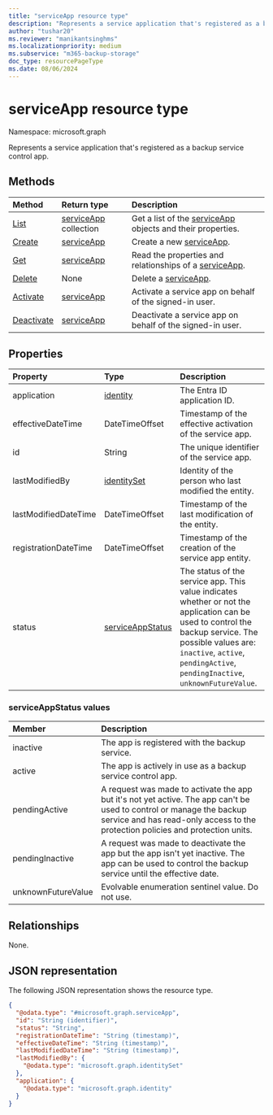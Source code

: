 ```yaml
---
title: "serviceApp resource type"
description: "Represents a service application that's registered as a backup service control app."
author: "tushar20"
ms.reviewer: "manikantsinghms"
ms.localizationpriority: medium
ms.subservice: "m365-backup-storage"
doc_type: resourcePageType
ms.date: 08/06/2024
---
```


# serviceApp resource type

Namespace: microsoft.graph

Represents a service application that's registered as a backup service control app.

## Methods

|Method|Return type|Description|
|:---|:---|:---|
|[List](../api/backuprestoreroot-list-serviceapps.md)|[serviceApp](../resources/serviceapp.md) collection|Get a list of the [serviceApp](../resources/serviceapp.md) objects and their properties.|
|[Create](../api/backuprestoreroot-post-serviceapps.md)|[serviceApp](../resources/serviceapp.md)|Create a new [serviceApp](../resources/serviceapp.md).|
|[Get](../api/serviceapp-get.md)|[serviceApp](../resources/serviceapp.md)|Read the properties and relationships of a [serviceApp](../resources/serviceapp.md).|
|[Delete](../api/backuprestoreroot-delete-serviceapps.md)|None|Delete a [serviceApp](../resources/serviceapp.md).|
|[Activate](../api/serviceapp-activate.md)|[serviceApp](../resources/serviceapp.md)|Activate a service app on behalf of the signed-in user.|
|[Deactivate](../api/serviceapp-deactivate.md)|[serviceApp](../resources/serviceapp.md)|Deactivate a service app on behalf of the signed-in user.|

## Properties

|Property|Type|Description|
|:---|:---|:---|
|application|[identity](../resources/identity.md)|The Entra ID application ID.|
|effectiveDateTime|DateTimeOffset|Timestamp of the effective activation of the service app.|
|id|String|The unique identifier of the service app.|
|lastModifiedBy|[identitySet](../resources/identityset.md)|Identity of the person who last modified the entity.|
|lastModifiedDateTime|DateTimeOffset|Timestamp of the last modification of the entity.|
|registrationDateTime|DateTimeOffset|Timestamp of the creation of the service app entity.|
|status|[serviceAppStatus](../resources/serviceapp.md#serviceappstatus-values)|The status of the service app. This value indicates whether or not the application can be used to control the backup service. The possible values are: `inactive`, `active`, `pendingActive`, `pendingInactive`, `unknownFutureValue`.|

### serviceAppStatus values

|Member | Description |
|:------|:------------|
|inactive|The app is registered with the backup service.|
|active|The app is actively in use as a backup service control app.|
|pendingActive|A request was made to activate the app but it's not yet active. The app can't be used to control or manage the backup service and has read-only access to the protection policies and protection units.|
|pendingInactive|A request was made to deactivate the app but the app isn't yet inactive. The app can be used to control the backup service until the effective date.|
|unknownFutureValue| Evolvable enumeration sentinel value. Do not use.|

## Relationships

None.

## JSON representation

The following JSON representation shows the resource type.
<!-- {
  "blockType": "resource",
  "keyProperty": "id",
  "@odata.type": "microsoft.graph.serviceApp",
  "baseType": "microsoft.graph.entity",
  "openType": false
}
-->
``` json
{
  "@odata.type": "#microsoft.graph.serviceApp",
  "id": "String (identifier)",
  "status": "String",
  "registrationDateTime": "String (timestamp)",
  "effectiveDateTime": "String (timestamp)",
  "lastModifiedDateTime": "String (timestamp)",
  "lastModifiedBy": {
    "@odata.type": "microsoft.graph.identitySet"
  },
  "application": {
    "@odata.type": "microsoft.graph.identity"
  }
}
```
